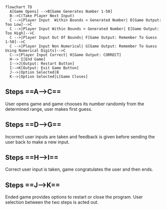 ```mermaid
flowchart TD
  A[Game Opens] -->B[Game Generates Number 1-50]
  B-->C(Take Player Next Input)
  C -->|Player Input  Within Bounds < Generated Number| D[Game Output: Too Low]-->C
  C -->|Player Input Within Bounds > Generated Number| E[Game Output: Too High]-->C
  C -->|Player Input Out Of Bounds| F[Game Output: Remember To Guess 1-50]-->C
  C -->|Player Input Non Numerical| G[Game Output: Remember To Guess Using Numerical Digits]-->C
  C-->|Player Input Correct| H[Game Output: CORRECT]
  H--> I[End Game]
  I-->J[Output: Restart Button]
  I-->K[Output: Exit Game Button]
  J-->|Option Selected|B
  K-->|Option Selected|L[Game Closes]
```
## Steps ==A-->C== 
User opens game and game chooses its number randomly from the determined range, user makes first guess.
## Steps ==D-->G== 
Incorrect user inputs are taken and feedback is given before sending the user back to make a new input.
## Steps ==H-->I== 
Correct user input is taken, game congratulates the user and then ends.
## Steps ==J-->K== 
Ended game provides options to restart or close the program. User selection between the two steps is acted out.

